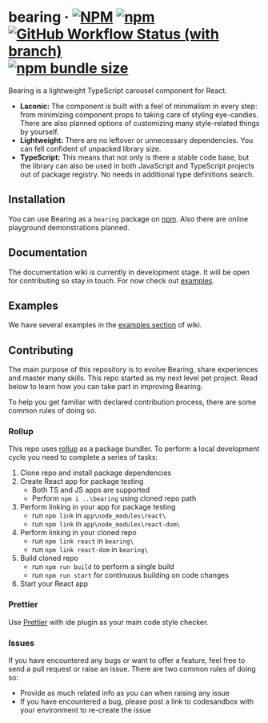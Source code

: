 # bearing &middot; [![NPM](https://img.shields.io/npm/l/bearing)](https://github.com/andrewbrodko/bearing/blob/main/LICENSE) [![npm](https://img.shields.io/npm/v/bearing)](https://www.npmjs.com/package/bearing) [![GitHub Workflow Status (with branch)](https://img.shields.io/github/actions/workflow/status/rosingrind/bearing/main.yml?branch=main)](https://github.com/rosingrind/bearing/actions/workflows/main.yml?query=branch:main) [![npm bundle size](https://img.shields.io/bundlephobia/min/bearing)](https://www.npmjs.com/package/bearing)

Bearing is a lightweight TypeScript carousel component for React.

- **Laconic:** The component is built with a feel of minimalism in every step: from minimizing
  component props to taking care of styling eye-candies. There are also planned options of
  customizing many style-related things by yourself.
- **Lightweight:** There are no leftover or unnecessary dependencies. You can fell confident of
  unpacked library size.
- **TypeScript:** This means that not only is there a stable code base, but the library can also be
  used in both JavaScript and TypeScript projects out of package registry. No needs in additional
  type definitions search.

## Installation

You can use Bearing as a `bearing` package on [npm](https://www.npmjs.com/package/bearing). Also
there are online playground demonstrations planned.

## Documentation

The documentation wiki is currently in development stage. It will be open for contributing so stay
in touch. For now check out
[examples](https://github.com/andrewbrodko/bearing/blob/main/README.md#examples).

## Examples

We have several examples in the
[examples section](https://github.com/andrewbrodko/bearing/wiki/Examples) of wiki.

## Contributing

The main purpose of this repository is to evolve Bearing, share experiences and master many skills.
This repo started as my next level pet project. Read below to learn how you can take part in
improving Bearing.

To help you get familiar with declared contribution process, there are some common rules of doing
so.

### Rollup

This repo uses [rollup](https://www.npmjs.com/package/rollup) as a package bundler. To perform a
local development cycle you need to complete a series of tasks:

1. Clone repo and install package dependencies
2. Create React app for package testing
   - Both TS and JS apps are supported
   - Perform `npm i ..\bearing` using cloned repo path
3. Perform linking in your app for package testing
   - run `npm link` in `app\node_modules\react\`
   - run `npm link` in `app\node_modules\react-dom\`
4. Perform linking in your cloned repo
   - run `npm link react` in `bearing\`
   - run `npm link react-dom` in `bearing\`
5. Build cloned repo
   - run `npm run build` to perform a single build
   - run `npm run start` for continuous building on code changes
6. Start your React app

### Prettier

Use [Prettier](https://www.npmjs.com/package/prettier) with ide plugin as your main code style
checker.

### Issues

If you have encountered any bugs or want to offer a feature, feel free to send a pull request or
raise an issue. There are two common rules of doing so:

- Provide as much related info as you can when raising any issue
- If you have encountered a bug, please post a link to codesandbox with your environment to
  re-create the issue
